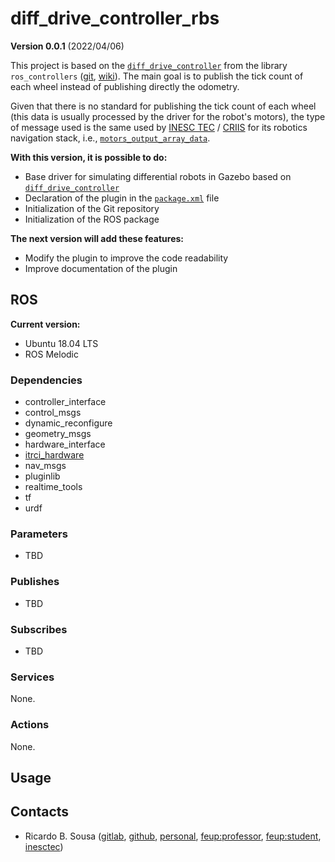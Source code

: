# diff_drive_controller_rbs

**Version 0.0.1** (2022/04/06)

This project is based on the
[`diff_drive_controller`](https://github.com/ros-controls/ros_controllers/tree/melodic-devel/diff_drive_controller)
from the library `ros_controllers`
([git](https://github.com/ros-controls/ros_controllers/tree/melodic-devel),
[wiki](http://wiki.ros.org/ros_controllers)). The main goal is to publish the
tick count of each wheel instead of publishing directly the odometry.

Given that there is no standard for publishing the tick count of each wheel
(this data is usually processed by the driver for the robot's motors), the type
of message used is the same used by
[INESC TEC](https://www.inesctec.pt/en) /
[CRIIS](https://www.inesctec.pt/en/centres/criis) for its robotics navigation 
stack, i.e.,
[`motors_output_array_data`](https://gitlab.inesctec.pt/CRIIS/inesctec_robotics_custom_interfaces_stack/-/blob/master/itrci_hardware/msg/motor_output.msg).

**With this version, it is possible to do:**

- Base driver for simulating differential robots in Gazebo based on
  [`diff_drive_controller`](https://github.com/ros-controls/ros_controllers/tree/melodic-devel/diff_drive_controller)
- Declaration of the plugin in the [`package.xml`](package.xml) file
- Initialization of the Git repository
- Initialization of the ROS package

**The next version will add these features:**

- Modify the plugin to improve the code readability
- Improve documentation of the plugin

## ROS

**Current version:**

- Ubuntu 18.04 LTS
- ROS Melodic

### Dependencies

- controller_interface
- control_msgs
- dynamic_reconfigure
- geometry_msgs
- hardware_interface
- [itrci_hardware](https://gitlab.inesctec.pt/CRIIS/inesctec_robotics_custom_interfaces_stack/-/tree/master/itrci_hardware)
- nav_msgs
- pluginlib
- realtime_tools
- tf
- urdf

### Parameters

- TBD

### Publishes

- TBD

### Subscribes

- TBD

### Services

None.

### Actions

None.

## Usage

## Contacts

- Ricardo B. Sousa ([gitlab](https://gitlab.com/sousarbarb/),
  [github](https://github.com/sousarbarb/),
  [personal](mailto:sousa.ricardob@outlook.com),
  [feup:professor](mailto:rbs@fe.up.pt),
  [feup:student](mailto:up201503004@edu.fe.up.pt),
  [inesctec](mailto:ricardo.b.sousa@inesctec.pt))
